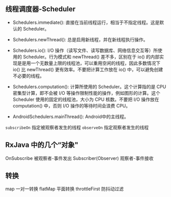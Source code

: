 ## 线程调度器-Scheduler
- Schedulers.immediate(): 直接在当前线程运行，相当于不指定线程。这是默认的 Scheduler。

- Schedulers.newThread(): 总是启用新线程，并在新线程执行操作。

- Schedulers.io(): I/O 操作（读写文件、读写数据库、网络信息交互等）所使用的 Scheduler。行为模式和 newThread() 差不多，区别在于 io() 的内部实现是是用一个无数量上限的线程池，可以重用空闲的线程，因此多数情况下 io() 比 newThread() 更有效率。不要把计算工作放在 io() 中，可以避免创建不必要的线程。

- Schedulers.computation(): 计算所使用的 Scheduler。这个计算指的是 CPU 密集型计算，即不会被 I/O 等操作限制性能的操作，例如图形的计算。这个 Scheduler 使用的固定的线程池，大小为 CPU 核数。不要把 I/O 操作放在 computation() 中，否则 I/O 操作的等待时间会浪费 CPU。

- AndroidSchedulers.mainThread(): Android中的主线程。

`subscribeOn` 指定被观察者发生的线程
`observeOn` 指定观察者发生的线程

## RxJava 中的几个“对象"

OnSubscribe           被观察者-事件发出
Subscriber(Observer)  观察者-事件接收

## 转换

map           一对一转换
flatMap       平面转换
throttleFirst 防抖动过滤
